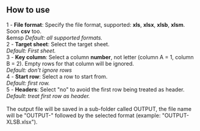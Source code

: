 <h2>How to use</h2>
1 - <b>File format</b>: Specify the file format, supported: <b>xls</b>, <b>xlsx</b>, <b>xlsb</b>, <b>xlsm</b>. Soon <b>csv</b> too.<br>
&emsp <i>Default: all supported formats.</i><br>
2 - <b>Target sheet</b>: Select the target sheet.<br>
        <i>Default: First sheet.</i><br>
3 - <b>Key column</b>: Select a column <b>number</b>, not letter (column A = 1, column B = 2). Empty rows for that column will be ignored.<br>
        <i>Default: don't ignore rows</i><br>
4 - <b>Start row</b>: Select a row to start from.<br>
        <i>Default: first row.</i><br>
5 - <b>Headers</b>: Select "no" to avoid the first row being treated as header.<br>
        <i>Default: treat first row as header.</i><br>
<br>
The output file will be saved in a sub-folder called OUTPUT, the file name will be "OUTPUT-" followed by the selected format (example: "OUTPUT-XLSB.xlsx").
